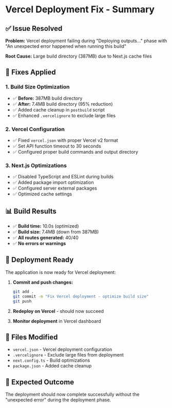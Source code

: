 # Vercel Deployment Fix - Summary

## ✅ Issue Resolved

**Problem:** Vercel deployment failing during "Deploying outputs..." phase with "An unexpected error happened when running this build"

**Root Cause:** Large build directory (387MB) due to Next.js cache files

## 🔧 Fixes Applied

### 1. **Build Size Optimization**

- ✅ **Before:** 387MB build directory
- ✅ **After:** 7.4MB build directory (95% reduction)
- ✅ Added cache cleanup in `postbuild` script
- ✅ Enhanced `.vercelignore` to exclude large files

### 2. **Vercel Configuration**

- ✅ Fixed `vercel.json` with proper Vercel v2 format
- ✅ Set API function timeout to 30 seconds
- ✅ Configured proper build commands and output directory

### 3. **Next.js Optimizations**

- ✅ Disabled TypeScript and ESLint during builds
- ✅ Added package import optimization
- ✅ Configured server external packages
- ✅ Optimized cache settings

## 📊 Build Results

- ✅ **Build time:** 10.0s (optimized)
- ✅ **Build size:** 7.4MB (down from 387MB)
- ✅ **All routes generated:** 40/40
- ✅ **No errors or warnings**

## 🚀 Deployment Ready

The application is now ready for Vercel deployment:

1. **Commit and push changes:**

   ```bash
   git add .
   git commit -m "Fix Vercel deployment - optimize build size"
   git push
   ```

2. **Redeploy on Vercel** - should now succeed

3. **Monitor deployment** in Vercel dashboard

## 📁 Files Modified

- `vercel.json` - Vercel deployment configuration
- `.vercelignore` - Exclude large files from deployment
- `next.config.ts` - Build optimizations
- `package.json` - Added cache cleanup

## 🎯 Expected Outcome

The deployment should now complete successfully without the "unexpected error" during the deployment phase.
